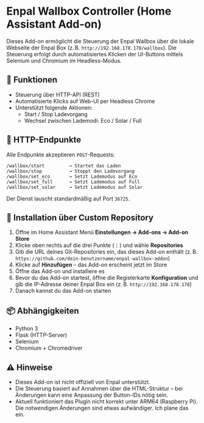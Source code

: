 # Enpal Wallbox Controller (Home Assistant Add-on)

Dieses Add-on ermöglicht die Steuerung der Enpal Wallbox über die lokale Webseite der Enpal Box (z. B. `http://192.168.178.178/wallbox`). Die Steuerung erfolgt durch automatisiertes Klicken der UI-Buttons mittels Selenium und Chromium im Headless-Modus.

## 🔧 Funktionen

- Steuerung über HTTP-API (REST)
- Automatisierte Klicks auf Web-UI per Headless Chrome
- Unterstützt folgende Aktionen:
  - Start / Stop Ladevorgang
  - Wechsel zwischen Lademodi: Eco / Solar / Full

## 🔌 HTTP-Endpunkte

Alle Endpunkte akzeptieren `POST`-Requests:

```
/wallbox/start         → Startet das Laden
/wallbox/stop          → Stoppt den Ladevorgang
/wallbox/set_eco       → Setzt Lademodus auf Eco
/wallbox/set_full      → Setzt Lademodus auf Full
/wallbox/set_solar     → Setzt Lademodus auf Solar
```

Der Dienst lauscht standardmäßig auf Port `36725`.

## 🚀 Installation über Custom Repository

1. Öffne im Home Assistant Menü **Einstellungen → Add-ons → Add-on Store**
2. Klicke oben rechts auf die drei Punkte (⋮) und wähle **Repositories**
3. Gib die URL deines Git-Repositories ein, das dieses Add-on enthält (z. B. `https://github.com/dein-benutzername/enpal-wallbox-addon`)
4. Klicke auf **Hinzufügen** – das Add-on erscheint jetzt im Store
5. Öffne das Add-on und installiere es
6. Bevor du das Add-on startest, öffne die Registerkarte **Konfiguration** und gib die IP-Adresse deiner Enpal Box ein (z. B. `http://192.168.178.178`)
7. Danach kannst du das Add-on starten

## 📦 Abhängigkeiten

- Python 3
- Flask (HTTP-Server)
- Selenium
- Chromium + Chromedriver

## ⚠️ Hinweise

- Dieses Add-on ist nicht offiziell von Enpal unterstützt.
- Die Steuerung basiert auf Annahmen über die HTML-Struktur – bei Änderungen kann eine Anpassung der Button-IDs nötig sein.
- Aktuell funktioniert das Plugin nicht korrekt unter ARM64 (Raspberry Pi). Die notwendigen Änderungen sind etwas aufwändiger. Ich plane das ein.
